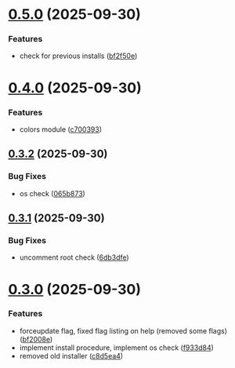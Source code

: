 # [0.5.0](https://github.com/phonevox/motd/compare/v0.4.0...v0.5.0) (2025-09-30)


### Features

* check for previous installs ([bf2f50e](https://github.com/phonevox/motd/commit/bf2f50eaca33770a1f9dbfd96192b07d20891b78))



# [0.4.0](https://github.com/phonevox/motd/compare/v0.3.2...v0.4.0) (2025-09-30)


### Features

* colors module ([c700393](https://github.com/phonevox/motd/commit/c700393a8e59f522b6369b73daa7ebe74a62c86a))



## [0.3.2](https://github.com/phonevox/motd/compare/v0.3.1...v0.3.2) (2025-09-30)


### Bug Fixes

* os check ([065b873](https://github.com/phonevox/motd/commit/065b873119915ea78f4177c58dbf8479b74471d6))



## [0.3.1](https://github.com/phonevox/motd/compare/v0.3.0...v0.3.1) (2025-09-30)


### Bug Fixes

* uncomment root check ([6db3dfe](https://github.com/phonevox/motd/commit/6db3dfe27e1b38689796ef88721fc53936b312e7))



# [0.3.0](https://github.com/phonevox/motd/compare/v0.2.0...v0.3.0) (2025-09-30)


### Features

* forceupdate flag, fixed flag listing on help (removed some flags) ([bf2008e](https://github.com/phonevox/motd/commit/bf2008e7b5b483efa82c0cdf28d8d7e96f1eaeff))
* implement install procedure, implement os check ([f933d84](https://github.com/phonevox/motd/commit/f933d84b39aa91a88bb4a64f573875129e800030))
* removed old installer ([c8d5ea4](https://github.com/phonevox/motd/commit/c8d5ea46c6a0045d3a75a81812a940375a694228))



